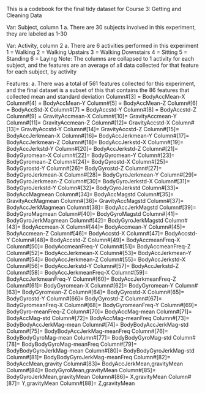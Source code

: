 This is a codebook for the final tidy dataset for Course 3: Getting and Cleaning Data

Var: Subject, column 1
    a. There are 30 subjects involved in this experiment, they are labeled as 1-30

Var: Activity, column 2
    a. There are 6 activities performed in this experiment
         1 = Walking
         2 = Walking Upstairs
         3 = Walking Downstairs
         4 = Sitting
         5 = Standing
         6 = Laying
    Note: The columns are collapsed to 1 activity for each subject, and the features are an average of all data collected for that feature for each subject, by activity 

Features:
    a. There was a total of 561 features collected for this experiment, and the final dataset is a subset of this that contains the 86 features that collected mean and standard deviation
        Column#[3] = BodyAccMean-X
        Column#[4] = BodyAccMean-Y
        Column#[5] = BodyAccMean-Z
        Column#[6] = BodyAccStd-X
        Column#[7] = BodyAccstd-Y
        Column#[8] = BodyAccstd-Z
        Column#[9] = GravityAccmean-X
        Column#[10]= GravityAccmean-Y
        Column#[11]= GravityAccmean-Z
        Column#[12]= GravityAccstd-X
        Column#[13]= GravityAccstd-Y
        Column#[14]= GravityAccstd-Z
        Column#[15]= BodyAccJerkmean-X
        Column#[16]= BodyAccJerkmean-Y
        Column#[17]= BodyAccJerkmean-Z
        Column#[18]= BodyAccJerkstd-X
        Column#[19]= BodyAccJerkstd-Y
        Column#[20]= BodyAccJerkstd-Z
        Column#[21]= BodyGyromean-X
        Column#[22]= BodyGyromean-Y
        Column#[23]= BodyGyromean-Z
        Column#[24]= BodyGyrostd-X
        Column#[25]= BodyGyrostd-Y
        Column#[26]= BodyGyrostd-Z
        Column#[27]= BodyGyroJerkmean-X
        Column#[28]= BodyGyroJerkmean-Y
        Column#[29]= BodyGyroJerkmean-Z
        Column#[30]= BodyGyroJerkstd-X
        Column#[31]= BodyGyroJerkstd-Y
        Column#[32]= BodyGyroJerkstd
        Column#[33]= BodyAccMagmean
        Column#[34]= BodyAccMagstd
        Column#[35]= GravityAccMagmean
        Column#[36]= GravityAccMagstd
        Column#[37]= BodyAccJerkMagmean
        Column#[38]= BodyAccJerkMagstd
        Column#[39]= BodyGyroMagmean
        Column#[40]= BodyGyroMagstd
        Column#[41]= BodyGyroJerkMagmean
        Column#[42]= BodyGyroJerkMagstd
        Column#[43]= BodyAccmean-X
        Column#[44]= BodyAccmean-Y
        Column#[45]= BodyAccmean-Z
        Column#[46]= BodyAccstd-X
        Column#[47]= BodyAccstd-Y
        Column#[48]= BodyAccstd-Z
        Column#[49]= BodyAccmeanFreq-X
        Column#[50]= BodyAccmeanFreq-Y
        Column#[51]= BodyAccmeanFreq-Z
        Column#[52]= BodyAccJerkmean-X
        Column#[53]= BodyAccJerkmean-Y
        Column#[54]= BodyAccJerkmean-Z
        Column#[55]= BodyAccJerkstd-X
        Column#[56]= BodyAccJerkstd-Y
        Column#[57]= BodyAccJerkstd-Z
        Column#[58]= BodyAccJerkmeanFreq-X
        Column#[59]= BodyAccJerkmeanFreq-Y
        Column#[60]= BodyAccJerkmeanFreq-Z
        Column#[61]= BodyGyromean-X
        Column#[62]= BodyGyromean-Y
        Column#[63]= BodyGyromean-Z
        Column#[64]= BodyGyrostd-X
        Column#[65]= BodyGyrostd-Y
        Column#[66]= BodyGyrostd-Z
        Column#[67]= BodyGyromeanFreq-X 
        Column#[68]= BodyGyromeanFreq-Y 
        Column#[69]= BodyGyro-meanFreq-Z 
        Column#[70]= BodyAccMag-mean 
        Column#[71]= BodyAccMag-std 
        Column#[72]= BodyAccMag-meanFreq
        Column#[73]= BodyBodyAccJerkMag-mean
        Column#[74]= BodyBodyAccJerkMag-std
        Column#[75]= BodyBodyAccJerkMag-meanFreq
        Column#[76]= BodyBodyGyroMag-mean
        Column#[77]= BodyBodyGyroMag-std
        Column#[78]= BodyBodyGyroMag-meanFreq
        Column#[79]= BodyBodyGyroJerkMag-mean
        Column#[80]= BodyBodyGyroJerkMag-std
        Column#[81]= BodyBodyGyroJerkMag-meanFreq
        Column#[82]= BodyAccMean,gravity
        Column#[83]= BodyAccJerkMean,gravityMean
        Column#[84]= BodyGyroMean,gravityMean
        Column#[85]= BodyGyroJerkMean,gravityMean
        Column#[86]= X,gravityMean
        Column#[87]= Y,gravityMean
        Column#[88]= Z,gravityMean
